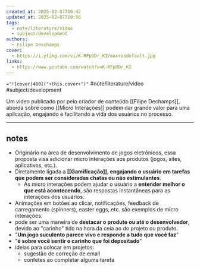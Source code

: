 ```yaml
---
created_at: 2025-02-07T19:42
updated_at: 2025-02-07T19:56
tags:
  - note/literature/video
  - subject/development
authors:
  - Filipe Deschamps
cover:
  - https://i.ytimg.com/vi/K-RFpODr_KI/maxresdefault.jpg
links:
  - https://www.youtube.com/watch?v=K-RFpODr_KI
---
```


`="![cover|400]("+this.cover+")"`
#note/literature/video #subject/development  

Um video publicado por pelo criador de conteúdo [[Filipe Dechamps]], aborda sobre como [[Micro Interações]] podem dar grande valor para uma aplicação, engajando e facilitando a vida dos usuários no processo.

---
## notes

- Originário na área de desenvolvimento de jogos eletrônicos, essa proposta visa adicionar micro interações aos produtos (jogos, sites, aplicativos, etc.).
- Diretamente ligada a **[[Gamificação]]**, **engajando o usuário em tarefas que podem ser consideradas chatas ou não estimulantes**.
  - As micro interações podem ajudar o usuário a **entender melhor o que está acontecendo**, são respostas instantâneas para as interações dos usuários.
- Animações em botões ao clicar, notificações, feedback de carregamento (spinners), easter eggs, etc. são exemplos de micro interações.  
- pode ser uma maneira de **destacar o produto ou até o desenvolvedor**, devido ao "carinho" tido na hora da ceia ao do projeto ou produto.
- "**Um jogo suculento parece vivo e responde a tudo que você faz**"
- "**é sobre você sentir o carinho que foi depositado**"  
- ideias para colocar em projetos:  
	- sugestão de correção de email  
	- confetes ao completar alguma tarefa
